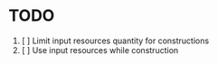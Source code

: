 # TODO

1. [ ] Limit input resources quantity for constructions
2. [ ] Use input resources while construction
